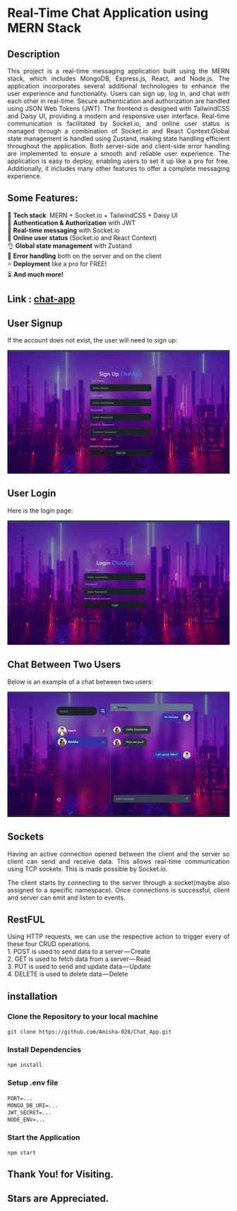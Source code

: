 # Real-Time Chat Application using MERN Stack

## Description

<div style="text-align: justify;">
This project is a real-time messaging application built using the MERN stack, which includes MongoDB, Express.js, React, and Node.js. The application incorporates several additional technologies to enhance the user experience and functionality. Users can sign up, log in, and chat with each other in real-time. Secure authentication and authorization are handled using JSON Web Tokens (JWT). The frontend is designed with TailwindCSS and Daisy UI, providing a modern and responsive user interface. Real-time communication is facilitated by Socket.io, and online user status is managed through a combination of Socket.io and React Context.Global state management is handled using Zustand, making state handling efficient throughout the application. Both server-side and client-side error handling are implemented to ensure a smooth and reliable user experience. The application is easy to deploy, enabling users to set it up like a pro for free. Additionally, it includes many other features to offer a complete messaging experience.
</div>

## Some Features:

🌟 **Tech stack**: MERN + Socket.io + TailwindCSS + Daisy UI  
🎃 **Authentication & Authorization** with JWT  
👾 **Real-time messaging** with Socket.io  
🚀 **Online user status** (Socket.io and React Context)  
👌 **Global state management** with Zustand  
🐞 **Error handling** both on the server and on the client  
⭐ **Deployment** like a pro for FREE!  
⏳ **And much more!**


## Link : [chat-app](https://chat-app-db-yo4l.onrender.com/login)

## User Signup

If the account does not exist, the user will need to sign up:

![SignUp Page](./frontend/public/signup11.png)

## User Login

Here is the login page:

![Login Page](./frontend/public/login11.png)

## Chat Between Two Users

Below is an example of a chat between two users:

![Chat Page](./frontend/public/chat11.png)

## Sockets
<div style="text-align: justify;">
Having an active connection opened between the client and the server so client can send and receive data. This allows real-time communication using TCP sockets. This is made possible by Socket.io.

The client starts by connecting to the server through a socket(maybe also assigned to a specific namespace). Once connections is successful, client and server can emit and listen to events.  
</div>

## RestFUL
<div style="text-align: justify;">
Using HTTP requests, we can use the respective action to trigger every of these four CRUD operations.
<br>
1. POST is used to send data to a server — Create
<br>
2. GET is used to fetch data from a server — Read
<br>  
3. PUT is used to send and update data — Update
<br>
4. DELETE is used to delete data — Delete
</div>

## installation

### Clone the Repository to your local machine 
```
git clone https://github.com/Amisha-028/Chat_App.git
```

### Install Dependencies

```
npm install
```

### Setup .env file

```dotenv
PORT=...
MONGO_DB_URI=...
JWT_SECRET=...
NODE_ENV=...
```

### Start the Application

```
npm start
```

## Thank You! for Visiting.
## Stars are Appreciated.
